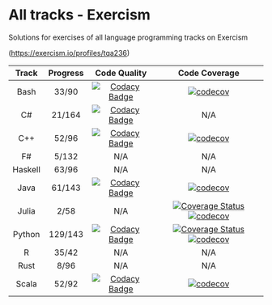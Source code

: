# All tracks - Exercism

Solutions for exercises of all language programming tracks on Exercism

(<https://exercism.io/profiles/tqa236>)

|  Track  | Progress |                                                                                                                        Code Quality                                                                                                                        |                                                                                                                                                  Code Coverage                                                                                                                                                  |
| :-----: | :------: | :--------------------------------------------------------------------------------------------------------------------------------------------------------------------------------------------------------------------------------------------------------: | :-------------------------------------------------------------------------------------------------------------------------------------------------------------------------------------------------------------------------------------------------------------------------------------------------------------: |
|  Bash   |  33/90   |    [![Codacy Badge](https://api.codacy.com/project/badge/Grade/257e6ae1559f42a685611c83466e6426)](https://www.codacy.com/app/tqa236/bash_exercism?utm_source=github.com&utm_medium=referral&utm_content=tqa236/bash_exercism&utm_campaign=Badge_Grade)     |                                                                                       [![codecov](https://codecov.io/gh/tqa236/bash_exercism/branch/master/graph/badge.svg)](https://codecov.io/gh/tqa236/bash_exercism)                                                                                        |
|   C#    |  21/164  | [![Codacy Badge](https://api.codacy.com/project/badge/Grade/bf02badb4015421f8d7816b00f20447f)](https://www.codacy.com/manual/tqa236/csharp_exercism?utm_source=github.com&utm_medium=referral&utm_content=tqa236/csharp_exercism&utm_campaign=Badge_Grade) |                                                                                                                                                       N/A                                                                                                                                                       |
|   C++   |  52/96   |     [![Codacy Badge](https://api.codacy.com/project/badge/Grade/61fd4c8fc29b4e62ad5ff19098e245fb)](https://www.codacy.com/app/tqa236/cpp_exercism?utm_source=github.com&utm_medium=referral&utm_content=tqa236/cpp_exercism&utm_campaign=Badge_Grade)      |                                                                                        [![codecov](https://codecov.io/gh/tqa236/cpp_exercism/branch/master/graph/badge.svg)](https://codecov.io/gh/tqa236/cpp_exercism)                                                                                         |
|   F#    |  5/132   |                                                                                                                            N/A                                                                                                                             |                                                                                                                                                       N/A                                                                                                                                                       |
| Haskell |  63/96   |                                                                                                                            N/A                                                                                                                             |                                                                                                                                                       N/A                                                                                                                                                       |
|  Java   |  61/143  |    [![Codacy Badge](https://api.codacy.com/project/badge/Grade/153098dd1d8c4570b08b69612b457f35)](https://www.codacy.com/app/tqa236/java_exercism?utm_source=github.com&utm_medium=referral&utm_content=tqa236/java_exercism&utm_campaign=Badge_Grade)     |                                                                                       [![codecov](https://codecov.io/gh/tqa236/java_exercism/branch/master/graph/badge.svg)](https://codecov.io/gh/tqa236/java_exercism)                                                                                        |
|  Julia  |   2/58   |                                                                                                                            N/A                                                                                                                             |   [![Coverage Status](https://coveralls.io/repos/github/tqa236/julia_exercism/badge.svg?branch=master)](https://coveralls.io/github/tqa236/julia_exercism?branch=master) [![codecov](https://codecov.io/gh/tqa236/julia_exercism/branch/master/graph/badge.svg)](https://codecov.io/gh/tqa236/julia_exercism)   |
| Python  | 129/143  |  [![Codacy Badge](https://api.codacy.com/project/badge/Grade/8fd44be5d9984cb4b963b176a251494f)](https://www.codacy.com/app/tqa236/python_exercism?utm_source=github.com&utm_medium=referral&utm_content=tqa236/python_exercism&utm_campaign=Badge_Grade)   | [![Coverage Status](https://coveralls.io/repos/github/tqa236/python_exercism/badge.svg?branch=master)](https://coveralls.io/github/tqa236/python_exercism?branch=master) [![codecov](https://codecov.io/gh/tqa236/python_exercism/branch/master/graph/badge.svg)](https://codecov.io/gh/tqa236/python_exercism) |
|    R    |  35/42   |                                                                                                                            N/A                                                                                                                             |                                                                                                                                                       N/A                                                                                                                                                       |
|  Rust   |   8/96   |                                                                                                                            N/A                                                                                                                             |                                                                                                                                                       N/A                                                                                                                                                       |
|  Scala  |  52/92   |   [![Codacy Badge](https://api.codacy.com/project/badge/Grade/06aa4545294745b28416e4b319ca6c77)](https://www.codacy.com/app/tqa236/scala_exercism?utm_source=github.com&utm_medium=referral&utm_content=tqa236/scala_exercism&utm_campaign=Badge_Grade)    |                                                                                      [![codecov](https://codecov.io/gh/tqa236/scala_exercism/branch/master/graph/badge.svg)](https://codecov.io/gh/tqa236/scala_exercism)                                                                                       |
